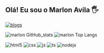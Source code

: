 

## Olá! Eu sou o Marlon Avila 🖐
[![blogs](https://img.shields.io/badge/LinkedIn-0077B5?style=for-the-badge&logo=linkedin&logoColor=white/)](https://www.linkedin.com/in/marlon-avila-59b745185/)

![marlon GitHub_stats](https://github-readme-stats.vercel.app/api?username=Marlon012&show_icons=true&theme=radical)
![marlon Top Langs](https://github-readme-stats.vercel.app/api/top-langs/?username=Marlon012&hide_progress=true)

<div style="display: inline_block">
  <img align="center" alt="html5" src="https://img.shields.io/badge/HTML5-E34F26?style=for-the-badge&logo=html5&logoColor=white" />
  <img align="center" alt="css" src="https://img.shields.io/badge/CSS3-1572B6?style=for-the-badge&logo=css3&logoColor=white" />
  <img align="center" alt="js" src="https://img.shields.io/badge/JavaScript-F7DF1E?style=for-the-badge&logo=javascript&logoColor=black" />
  <img align="center" alt="ts" src="https://img.shields.io/badge/TypeScript-007ACC?style=for-the-badge&logo=typescript&logoColor=white" />
  <img align="center" alt="nodejs" src="https://img.shields.io/badge/Node.js-43853D?style=for-the-badge&logo=node.js&logoColor=white" />
</div><br/>

